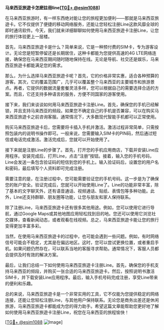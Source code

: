 **马来西亚旅遊卡怎麽註冊line[[TG💪+ @esim1088](https://t.me/s/esim1088)]**

在马来西亚旅游时，有一样东西绝对能让您的旅程更加便利——那就是马来西亚旅遊卡。它不仅提供了便捷的移动网络服务，还能让您轻松注册Line这款风靡全球的即时通讯软件。今天，我们就来详细聊聊如何使用马来西亚旅遊卡注册Line，让您的旅行体验更上一层楼。

首先，马来西亚旅遊卡是什么？简单来说，它是一种预付费的SIM卡，专为游客设计。无论您是短暂停留还是长期居住，这种卡都能为您提供高速的4G LTE网络连接，确保您在马来西亚期间随时随地保持在线。无论是导航、社交还是娱乐，马来西亚旅遊卡都能满足您的需求。

那么，为什么选择马来西亚旅遊卡呢？首先，它的价格非常实惠，适合各种预算的游客。其次，它的覆盖范围广，几乎可以覆盖整个马来西亚的主要城市和旅游景点。再者，它提供的数据流量套餐灵活多样，您可以根据自己的需要选择合适的方案。而且，它还支持多种语言的服务，方便不同国家的游客使用。

接下来，我们来谈谈如何用马来西亚旅遊卡注册Line。首先，确保您的手机已经解锁，并且支持马来西亚的频段。如果您不确定自己的手机是否兼容，可以在购买马来西亚旅遊卡之前咨询客服。通常情况下，大多数现代智能手机都可以正常使用。

购买马来西亚旅遊卡后，您需要将卡插入手机并激活。激活过程非常简单，只需按照包装内的说明书操作即可。一般来说，您需要输入SIM卡的PIN码，然后通过短信或电话完成激活。激活完成后，您就可以开始使用了。

接下来就是注册Line的步骤了。首先，打开您的手机应用商店，下载并安装Line应用程序。安装完成后，打开Line，点击“注册”按钮。接着，输入您的手机号码，Line会发送一条包含验证码的短信到您的手机上。输入验证码后，设置您的用户名和密码，最后填写个人资料即可完成注册。

需要注意的是，在注册过程中，您可能需要验证您的手机号码。这一步是为了确保您的账户安全。验证完成后，您就可以开始使用Line了。Line的功能非常丰富，除了基本的文字聊天外，还有语音通话、视频通话、贴纸、表情包等多种功能。此外，Line还支持群聊、朋友圈等功能，让您与朋友和家人保持联系。

除了注册Line，马来西亚旅遊卡还有很多其他用途。例如，您可以使用它进行导航，通过Google Maps或其他地图应用轻松找到目的地。您还可以使用它浏览社交媒体，查看新闻动态，或者观看在线视频。总之，马来西亚旅遊卡能让您的旅行变得更加丰富多彩。

当然，在使用马来西亚旅遊卡的过程中，也可能会遇到一些问题。例如，有时网络信号可能会不稳定，尤其是在偏远地区。这时，您可以尝试更换位置，或者重启手机。如果问题仍然存在，可以联系当地的客服寻求帮助。通常情况下，客服人员都会提供及时有效的解决方案。

最后，让我们总结一下如何使用马来西亚旅遊卡注册Line。首先，确保您的手机支持马来西亚的频段，并购买一张合适的马来西亚旅遊卡。然后，按照说明书激活SIM卡，并下载安装Line应用程序。最后，输入手机号码完成注册，享受Line带来的便利和乐趣。

总的来说，马来西亚旅遊卡是一个非常实用的工具，它不仅能为您提供稳定的网络连接，还能让您轻松注册Line，与其他用户保持联系。无论您是商务出差还是休闲旅游，马来西亚旅遊卡都能成为您的得力助手。希望这篇文章能帮助您更好地了解如何使用马来西亚旅遊卡注册Line，祝您在马来西亚的旅程愉快！

[[TG💪+ @esim1088](https://t.me/s/esim1088) ![Image](https://i.postimg.cc/4NQfJmqS/Snipaste-2025-05-13-00-14-12.png)]